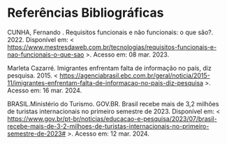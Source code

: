 # Referências Bibliográficas


>  

CUNHA, Fernando . Requisitos funcionais e não funcionais: o que são?. 2022. Disponível em: < https://www.mestresdaweb.com.br/tecnologias/requisitos-funcionais-e-nao-funcionais-o-que-sao >. Acesso em: 08 mar. 2023. 

 

Marleta Cazarré. Imigrantes enfrentam falta de informação no país, diz pesquisa. 2015. < https://agenciabrasil.ebc.com.br/geral/noticia/2015-11/imigrantes-enfrentam-falta-de-informacao-no-pais-diz-pesquisa  >. Acesso em: 16 mar. 2024. 

 

 

BRASIL.Ministério do Turismo. GOV.BR. Brasil recebe mais de 3,2 milhões de turistas internacionais no primeiro semestre de 2023. Disponível em: <  https://www.gov.br/pt-br/noticias/educacao-e-pesquisa/2023/07/brasil-recebe-mais-de-3-2-milhoes-de-turistas-internacionais-no-primeiro-semestre-de-2023#  >. Acesso em: 12 mar. 2024. 

 
>
